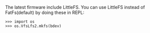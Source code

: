 The latest firmware include LittleFS. You can use LittleFS instead of FatFs(default) by doing these in REPL:

```
>>> import os
>>> os.VfsLfs2.mkfs(bdev)

```
